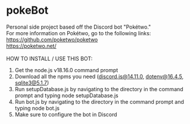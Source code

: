 # pokeBot
Personal side project based off the Discord bot "Pokétwo." <br />
For more information on Pokétwo, go to the following links: <br />
https://github.com/poketwo/poketwo <br />
https://poketwo.net/ <br />
<br />
HOW TO INSTALL / USE THIS BOT: <br />
1) Get the node.js v18.16.0 command prompt <br />
2) Download all the npms you need (discord.js@14.11.0, dotenv@16.4.5, sqlite3@5.1.7) <br />
3) Run setupDatabase.js by navigating to the directory in the command prompt and typing node setupDatabase.js <br />
4) Run bot.js by navigating to the directory in the command prompt and typing node bot.js <br />
5) Make sure to configure the bot in Discord <br />
